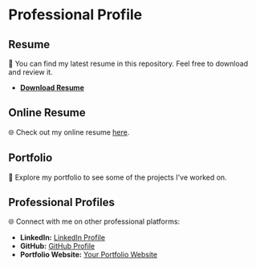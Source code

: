 # Professional Profile

## Resume
📄 You can find my latest resume in this repository. Feel free to download and review it.
- **[Download Resume](resume.pdf)**

## Online Resume
🌐 Check out my online resume [here](https://www.notion.so/Professional-Profile-435b51ff82b648fda1e61bc98405ca87).

## Portfolio
🚀 Explore my portfolio to see some of the projects I've worked on. 

## Professional Profiles
🌐 Connect with me on other professional platforms:

-  **LinkedIn:** [LinkedIn Profile](https://www.linkedin.com/in/amalendu-s-23a680130)
- **GitHub:** [GitHub Profile](https://github.com/amalendusuresh)
- **Portfolio Website:** [Your Portfolio Website](https://www.your-portfolio.com)


